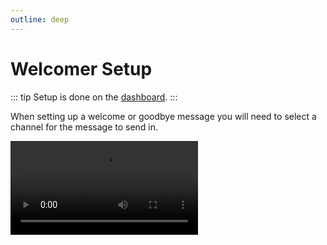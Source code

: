 ```yaml
---
outline: deep
---
```


# Welcomer Setup

::: tip
Setup is done on the [dashboard](../../core/dashboard).
:::

When setting up a welcome or goodbye message you will need to select a channel for the message to send in.

<video controls="controls" src="../../images/welcomer/setup.mp4" />

## Tags

Tags can be used in the message and image fields.

### User
- `{user.mention}` - Mentions the user
- `{user.username}` `{user.name}` - The username of the member
- `{user.id}` - The id of the member

### Server
- `{guild.name}` - The name of the server
- `{guild.id}` - The id of the server
- `{guild.membercount}` `{guild.members}` - The amount of members in the server

## Embeds

Welcome and goodbye messages support embeds. See [Embeds](/tag-system/tags#embeds).

## Image

:::info
Background images are a [Premium](../../premium) feature.
:::

Upload your background image to https://imgur.com. Then follow the steps in this video to get the direct link to the image. You can adjust the opacity if needed.

Background images should be 1200px wide by 500px tall.

<video controls="controls" src="../../images/welcomer/imgur.mp4" />

## Reaction

:::info
Multiple reactions is a [Premium](../../premium) feature.
:::

Reactions can be added to the welcome message and/or the member's first message. Arcane can add multiple reactions or randomly choose one.
